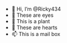- 👋 Hi, I’m @Ricky434
- 👀 These are eyes
- 🌱 This is a plant
- 💞️ These are hearts
- 📫 This is a mail box


<!---
Ricky434/Ricky434 is a ✨ special ✨ repository because its `README.md` (this file) appears on your GitHub profile.
You can click the Preview link to take a look at your changes.
--->
